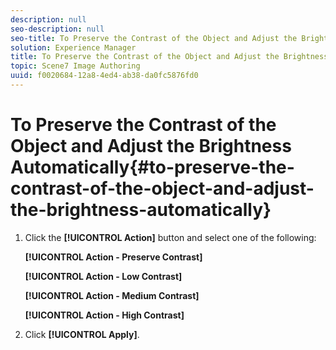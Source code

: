 ```yaml
---
description: null
seo-description: null
seo-title: To Preserve the Contrast of the Object and Adjust the Brightness Automatically
solution: Experience Manager
title: To Preserve the Contrast of the Object and Adjust the Brightness Automatically
topic: Scene7 Image Authoring
uuid: f0020684-12a8-4ed4-ab38-da0fc5876fd0
---
```


# To Preserve the Contrast of the Object and Adjust the Brightness Automatically{#to-preserve-the-contrast-of-the-object-and-adjust-the-brightness-automatically}

1. Click the **[!UICONTROL Action]** button and select one of the following:

   **[!UICONTROL Action - Preserve Contrast]**

   **[!UICONTROL Action - Low Contrast]**

   **[!UICONTROL Action - Medium Contrast]**

   **[!UICONTROL Action - High Contrast]** 

1. Click **[!UICONTROL Apply]**.
